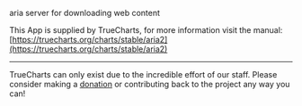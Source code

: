 aria server for downloading web content

This App is supplied by TrueCharts, for more information visit the manual: [https://truecharts.org/charts/stable/aria2](https://truecharts.org/charts/stable/aria2)

---

TrueCharts can only exist due to the incredible effort of our staff.
Please consider making a [donation](https://truecharts.org/about/sponsor) or contributing back to the project any way you can!
